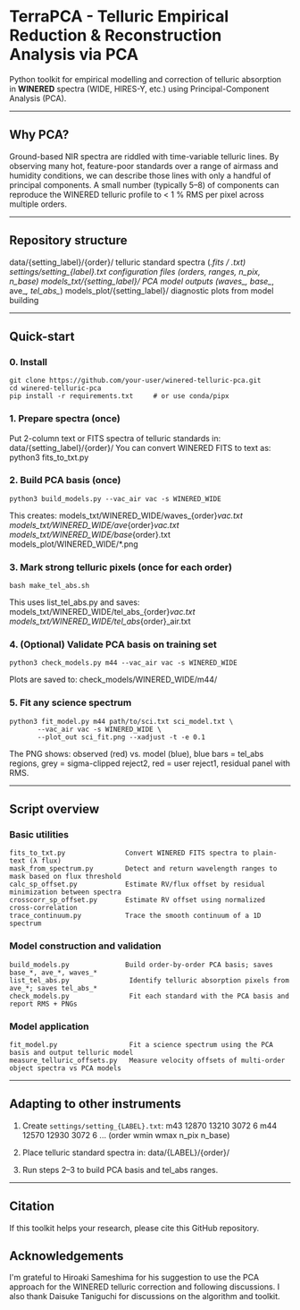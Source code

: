# TerraPCA - Telluric Empirical Reduction & Reconstruction Analysis via PCA
Python toolkit for empirical modelling and correction of telluric absorption  
in **WINERED** spectra (WIDE, HIRES-Y, etc.) using Principal-Component Analysis (PCA).

---

## Why PCA?
Ground-based NIR spectra are riddled with time-variable telluric lines.
By observing many hot, feature-poor standards over a range of airmass and
humidity conditions, we can describe those lines with only a handful of
principal components.  A small number (typically 5–8) of components can
reproduce the WINERED telluric profile to < 1 % RMS per pixel across multiple orders.

---

## Repository structure
data/{setting_label}/{order}/        telluric standard spectra (*.fits / *.txt)
settings/setting_{label}.txt          configuration files (orders, ranges, n_pix, n_base)
models_txt/{setting_label}/           PCA model outputs (waves_*, base_*, ave_*, tel_abs_*)
models_plot/{setting_label}/           diagnostic plots from model building

---

## Quick-start

### 0. Install
    git clone https://github.com/your-user/winered-telluric-pca.git
    cd winered-telluric-pca
    pip install -r requirements.txt     # or use conda/pipx

### 1. Prepare spectra (once)
Put 2-column text or FITS spectra of telluric standards in:
    data/{setting_label}/{order}/
You can convert WINERED FITS to text as:
    python3 fits_to_txt.py

### 2. Build PCA basis (once)
    python3 build_models.py --vac_air vac -s WINERED_WIDE
This creates:
    models_txt/WINERED_WIDE/waves_{order}_vac.txt
    models_txt/WINERED_WIDE/ave_{order}_vac.txt
    models_txt/WINERED_WIDE/base_{order}.txt
    models_plot/WINERED_WIDE/*.png

### 3. Mark strong telluric pixels (once for each order)
    bash make_tel_abs.sh
This uses list_tel_abs.py and saves:
    models_txt/WINERED_WIDE/tel_abs_{order}_vac.txt
    models_txt/WINERED_WIDE/tel_abs_{order}_air.txt

### 4. (Optional) Validate PCA basis on training set
    python3 check_models.py m44 --vac_air vac -s WINERED_WIDE
Plots are saved to:
    check_models/WINERED_WIDE/m44/

### 5. Fit any science spectrum
    python3 fit_model.py m44 path/to/sci.txt sci_model.txt \
           --vac_air vac -s WINERED_WIDE \
           --plot_out sci_fit.png --xadjust -t -e 0.1
The PNG shows:
   observed (red) vs. model (blue),
   blue bars = tel_abs regions,
   grey = sigma-clipped reject2,
   red = user reject1,
   residual panel with RMS.

---

## Script overview

### Basic utilities
    fits_to_txt.py               Convert WINERED FITS spectra to plain-text (λ flux)
    mask_from_spectrum.py        Detect and return wavelength ranges to mask based on flux threshold
    calc_sp_offset.py            Estimate RV/flux offset by residual minimization between spectra
    crosscorr_sp_offset.py       Estimate RV offset using normalized cross-correlation
    trace_continuum.py           Trace the smooth continuum of a 1D spectrum

### Model construction and validation
    build_models.py              Build order-by-order PCA basis; saves base_*, ave_*, waves_*
    list_tel_abs.py               Identify telluric absorption pixels from ave_*; saves tel_abs_*
    check_models.py               Fit each standard with the PCA basis and report RMS + PNGs

### Model application
    fit_model.py                  Fit a science spectrum using the PCA basis and output telluric model
    measure_telluric_offsets.py   Measure velocity offsets of multi-order object spectra vs PCA models

---

## Adapting to other instruments
1. Create `settings/setting_{LABEL}.txt`:
       m43 12870 13210 3072 6
       m44 12570 12930 3072 6
       ...
   (order wmin wmax n_pix n_base)

2. Place telluric standard spectra in:
       data/{LABEL}/{order}/
3. Run steps 2–3 to build PCA basis and tel_abs ranges.

---

## Citation
If this toolkit helps your research, please cite this GitHub repository.

## Acknowledgements
I'm grateful to Hiroaki Sameshima for his suggestion to use the PCA approach for
the WINERED telluric correction and following discussions. I also thank Daisuke
Taniguchi for discussions on the algorithm and toolkit.
